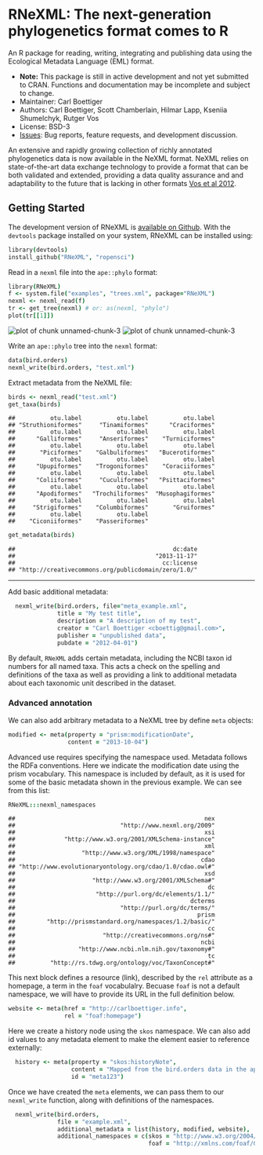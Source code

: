 RNeXML: The next-generation phylogenetics format comes to R
=====================================================

An R package for reading, writing, integrating and publishing data using the Ecological Metadata Language (EML) format.   

* **Note:** This package is still in active development and not yet submitted to CRAN.  Functions and documentation may be incomplete and subject to change.  
* Maintainer: Carl Boettiger
* Authors: Carl Boettiger, Scott Chamberlain, Hilmar Lapp, Kseniia Shumelchyk, Rutger Vos
* License: BSD-3 
* [Issues](https://github.com/ropensci/RNeXML/issues): Bug reports, feature requests, and development discussion.

An extensive and rapidly growing collection of richly annotated phylogenetics data is now available in the NeXML format. NeXML relies on state-of-the-art data exchange technology to provide a format that can be both validated and extended, providing a data quality assurance and and adaptability to the future that is lacking in other formats [Vos et al 2012](http://doi.org/10.1093/sysbio/sys025 "NeXML: Rich, Extensible, and Verifiable Representation of Comparative Data and Metadata."). 





Getting Started
---------------

The development version of RNeXML is [available on Github](https://github.com/ropensci/RNeXML).  With the `devtools` package installed on your system, RNeXML can be installed using:


```coffee
library(devtools)
install_github("RNeXML", "ropensci")
```




Read in a `nexml` file into the `ape::phylo` format:


```coffee
library(RNeXML)
f <- system.file("examples", "trees.xml", package="RNeXML")
nexml <- nexml_read(f)
tr <- get_tree(nexml) # or: as(nexml, "phylo")
plot(tr[[1]])
```

![plot of chunk unnamed-chunk-3](http://farm4.staticflickr.com/3755/10911281774_421cdd110d_o.png) ![plot of chunk unnamed-chunk-3](http://farm8.staticflickr.com/7434/10911144615_4370f34c3d_o.png) 


Write an `ape::phylo` tree into the `nexml` format:


```coffee
data(bird.orders)
nexml_write(bird.orders, "test.xml")
```


Extract metadata from the NeXML file: 


```coffee
birds <- nexml_read("test.xml")
get_taxa(birds)
```

```
##          otu.label          otu.label          otu.label 
## "Struthioniformes"     "Tinamiformes"      "Craciformes" 
##          otu.label          otu.label          otu.label 
##      "Galliformes"     "Anseriformes"    "Turniciformes" 
##          otu.label          otu.label          otu.label 
##       "Piciformes"    "Galbuliformes"   "Bucerotiformes" 
##          otu.label          otu.label          otu.label 
##      "Upupiformes"    "Trogoniformes"    "Coraciiformes" 
##          otu.label          otu.label          otu.label 
##      "Coliiformes"     "Cuculiformes"   "Psittaciformes" 
##          otu.label          otu.label          otu.label 
##      "Apodiformes"   "Trochiliformes"  "Musophagiformes" 
##          otu.label          otu.label          otu.label 
##     "Strigiformes"    "Columbiformes"       "Gruiformes" 
##          otu.label          otu.label 
##    "Ciconiiformes"    "Passeriformes"
```

```coffee
get_metadata(birds) 
```

```
##                                             dc:date 
##                                        "2013-11-17" 
##                                          cc:license 
## "http://creativecommons.org/publicdomain/zero/1.0/"
```


--------------------------------------------


Add basic additional metadata:  


```coffee
  nexml_write(bird.orders, file="meta_example.xml",
              title = "My test title",
              description = "A description of my test",
              creator = "Carl Boettiger <cboettig@gmail.com>",
              publisher = "unpublished data",
              pubdate = "2012-04-01")
```


By default, `RNeXML` adds certain metadata, including the NCBI taxon id numbers for all named taxa.  This acts a check on the spelling and definitions of the taxa as well as providing a link to additional metadata about each taxonomic unit described in the dataset.  


### Advanced annotation


We can also add arbitrary metadata to a NeXML tree by define `meta` objects:


```coffee
modified <- meta(property = "prism:modificationDate",
                 content = "2013-10-04")
```


Advanced use requires specifying the namespace used.  Metadata follows the RDFa conventions.  Here we indicate the modification date using the prism vocabulary. This namespace is included by default, as it is used for some of the basic metadata shown in the previous example.  We can see from this list:


```coffee
RNeXML:::nexml_namespaces
```

```
##                                                      nex 
##                              "http://www.nexml.org/2009" 
##                                                      xsi 
##              "http://www.w3.org/2001/XMLSchema-instance" 
##                                                      xml 
##                   "http://www.w3.org/XML/1998/namespace" 
##                                                     cdao 
## "http://www.evolutionaryontology.org/cdao/1.0/cdao.owl#" 
##                                                      xsd 
##                      "http://www.w3.org/2001/XMLSchema#" 
##                                                       dc 
##                       "http://purl.org/dc/elements/1.1/" 
##                                                  dcterms 
##                              "http://purl.org/dc/terms/" 
##                                                    prism 
##         "http://prismstandard.org/namespaces/1.2/basic/" 
##                                                       cc 
##                         "http://creativecommons.org/ns#" 
##                                                     ncbi 
##                  "http://www.ncbi.nlm.nih.gov/taxonomy#" 
##                                                       tc 
##          "http://rs.tdwg.org/ontology/voc/TaxonConcept#"
```


This next block defines a resource (link), described by the `rel` attribute as a homepage, a term in the `foaf` vocabulalry.  Becuase `foaf` is not a default namespace, we will have to provide its URL in the full definition below. 


```coffee
website <- meta(href = "http://carlboettiger.info", 
                rel = "foaf:homepage")
```


Here we create a history node using the `skos` namespace.  We can also add id values to any metadata element to make the element easier to reference externally: 


```coffee
  history <- meta(property = "skos:historyNote", 
                  content = "Mapped from the bird.orders data in the ape package using RNeXML",
                  id = "meta123")
```


Once we have created the `meta` elements, we can pass them to our `nexml_write` function, along with definitions of the namespaces.  


```coffee
  nexml_write(bird.orders, 
              file = "example.xml", 
              additional_metadata = list(history, modified, website), 
              additional_namespaces = c(skos = "http://www.w3.org/2004/02/skos/core#",
                                        foaf = "http://xmlns.com/foaf/0.1/"))
```







